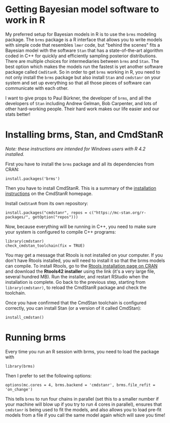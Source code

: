 # Getting Bayesian model software to work in R

My preferred setup for Bayesian models in R is to use the `brms` modeling package. The `brms` package is a R interface that allows you to write models with simple code that resembles `lmer` code, but "behind the scenes" fits a Bayesian model with the software `Stan` that has a state-of-the-art algorithm coded in C++ for quickly and efficiently sampling posterior distributions. There are multiple choices for intermediaries between `brms` and `Stan`. The best option which makes the models run the fastest is yet another software package called `CmdStanR`. So in order to get `brms` working in R, you need to not only install the `brms` package but also install `Stan` and `cmdstanr` on your system and set up everything so that all those pieces of software can communicate with each other.

I want to give props to Paul B&uuml;rkner, the developer of `brms`, and all the developers of `Stan` including Andrew Gelman, Bob Carpenter, and lots of other hard-working people. Their hard work makes our life easier and our stats better!

# Installing brms, Stan, and CmdStanR

*Note: these instructions are intended for Windows users with R 4.2 installed.*

First you have to install the `brms` package and all its dependencies from CRAN:

`install.packages('brms')`

Then you have to install CmdStanR. This is a summary of the [installation instructions](https://mc-stan.org/cmdstanr/articles/cmdstanr.html) on the CmdStanR homepage.

Install `CmdStanR` from its own repository:

`install.packages("cmdstanr", repos = c("https://mc-stan.org/r-packages/", getOption("repos")))`

Now, because everything will be running in C++, you need to make sure your system is configured to compile C++ programs:

```
library(cmdstanr)
check_cmdstan_toolchain(fix = TRUE)
```

You may get a message that Rtools is not installed on your computer. If you don't have Rtools installed, you will need to install it so that the brms models can compile. To install Rtools, go to the [Rtools installation page on CRAN](https://cran.r-project.org/bin/windows/Rtools/rtools42/rtools.html) and download the **Rtools42 installer** using the link (it's a very large file, several hundred MB). Run the installer, and restart RStudio when the installation is complete. Go back to the previous step, starting from `library(cmdstanr)`, to reload the CmdStanR package and check the toolchain.

Once you have confirmed that the CmdStan toolchain is configured correctly, you can install Stan (or a version of it called CmdStan):

`install_cmdstan()`

# Running brms

Every time you run an R session with brms, you need to load the package with 

`library(brms)`

Then I prefer to set the following options:

`options(mc.cores = 4, brms.backend = 'cmdstanr', brms.file_refit = 'on_change')`

This tells `brms` to run four chains in parallel (set this to a smaller number if your machine will blow up if you try to run 4 cores in parallel), ensures that `cmdstanr` is being used to fit the models, and also allows you to load pre-fit models from a file if you call the same model again which will save you time!